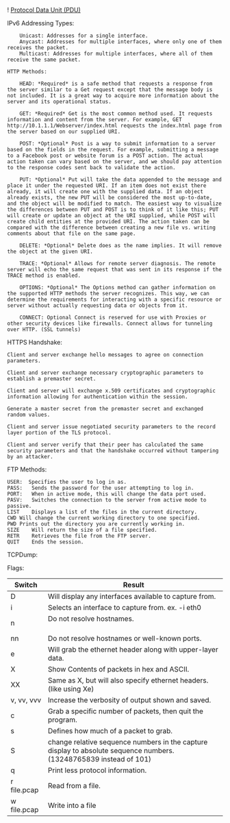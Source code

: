 
! [Protocol Data Unit (PDU)](PDU.webp)


IPv6 Addressing Types: 

		Unicast: Addresses for a single interface.
		Anycast: Addresses for multiple interfaces, where only one of them receives the packet.
		Multicast: Addresses for multiple interfaces, where all of them receive the same packet.

	HTTP Methods: 
		
		HEAD: *Required* is a safe method that requests a response from the server similar to a Get request except that the message body is not included. It is a great way to acquire more information about the server and its operational status.

		GET: *Required* Get is the most common method used. It requests information and content from the server. For example, GET http://10.1.1.1/Webserver/index.html requests the index.html page from the server based on our supplied URI.

		POST: *Optional* Post is a way to submit information to a server based on the fields in the request. For example, submitting a message to a Facebook post or website forum is a POST action. The actual action taken can vary based on the server, and we should pay attention to the response codes sent back to validate the action.

		PUT: *Optional* Put will take the data appended to the message and place it under the requested URI. If an item does not exist there already, it will create one with the supplied data. If an object already exists, the new PUT will be considered the most up-to-date, and the object will be modified to match. The easiest way to visualize the differences between PUT and POST is to think of it like this; PUT will create or update an object at the URI supplied, while POST will create child entities at the provided URI. The action taken can be compared with the difference between creating a new file vs. writing comments about that file on the same page.

		DELETE: *Optional* Delete does as the name implies. It will remove the object at the given URI.

		TRACE: *Optional* Allows for remote server diagnosis. The remote server will echo the same request that was sent in its response if the TRACE method is enabled.

		OPTIONS: *Optional* The Options method can gather information on the supported HTTP methods the server recognizes. This way, we can determine the requirements for interacting with a specific resource or server without actually requesting data or objects from it.

		CONNECT: Optional Connect is reserved for use with Proxies or other security devices like firewalls. Connect allows for tunneling over HTTP. (SSL tunnels)

HTTPS Handshake: 

	Client and server exchange hello messages to agree on connection parameters.
    
    Client and server exchange necessary cryptographic parameters to establish a premaster secret.
    
    Client and server will exchange x.509 certificates and cryptographic information allowing for authentication within the session.
    
    Generate a master secret from the premaster secret and exchanged random values.
    
    Client and server issue negotiated security parameters to the record layer portion of the TLS protocol.
    
    Client and server verify that their peer has calculated the same security parameters and that the handshake occurred without tampering by an attacker.

FTP Methods: 

	USER:  Specifies the user to log in as.
	PASS:	Sends the password for the user attempting to log in.
	PORT:	When in active mode, this will change the data port used.
	PASV:	Switches the connection to the server from active mode to passive.
	LIST	Displays a list of the files in the current directory.
	CWD	Will change the current working directory to one specified.
	PWD	Prints out the directory you are currently working in.
	SIZE	Will return the size of a file specified.
	RETR	Retrieves the file from the FTP server.
	QUIT	Ends the session.


TCPDump: 

Flags: 

| **Switch**   | **Result**                                                                                                             |
|--------------|------------------------------------------------------------------------------------------------------------------------|
| D            | Will display any interfaces available to capture from.<br>                                                             |
| i            | Selects an interface to capture from. ex. -i eth0<br>                                                                  |
| n            | Do not resolve hostnames.<br><br>                                                                                      |
| nn           | Do not resolve hostnames or well-known ports.                                                                          |
| e            | Will grab the ethernet header along with upper-layer data.<br>                                                         |
| X            | Show Contents of packets in hex and ASCII.<br>                                                                         |
| XX           | Same as X, but will also specify ethernet headers. (like using Xe)<br>                                                 |
| v, vv, vvv   | Increase the verbosity of output shown and saved.<br>                                                                  |
| c            | Grab a specific number of packets, then quit the program.<br>                                                          |
| s            | Defines how much of a packet to grab.<br>                                                                              |
| S            | change relative sequence numbers in the capture display to absolute sequence numbers. (13248765839 instead of 101)<br> |
| q            | Print less protocol information.<br>                                                                                   |
| r file.pcap	 | Read from a file.<br>                                                                                                  |
| w file.pcap	 | Write into a file<br>                                                                                                  |


		
